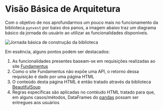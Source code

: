 # Visão Básica de Arquitetura

Com o objetivo de nos aprofundarmos um pouco mais no funcionamento da biblioteca `pynvest` por baixo dos panos, a imagem abaixo traz um diagrama básico da jornada do usuário ao utilizar as funcionalidades disponíveis.

![Jornada básica de construção da biblioteca](https://github.com/ThiagoPanini/pynvest/blob/docs/atualizacao-de-documentacao/docs/assets/diagrams/pynvest-diagram.png?raw=true)

Em essência, alguns pontos podem ser destacados:

1. As funcionalidades presentes baseam-se em requisições realizadas ao site [Fundamentus](https://www.fundamentus.com.br/)
2. Como o site Fundamentus não expõe uma API, o retorno dessa requisição é dado por uma página HTML
3. O conteúdo desta página HTML é então tratado através da biblioteca [BeautifulSoup](https://beautiful-soup-4.readthedocs.io/en/latest/)
4. Regras específicas são aplicadas no contéudo HTML tratado para que, em alguns casos/métodos, DataFrames do [pandas](https://pandas.pydata.org/) possam ser entregues aos usuários